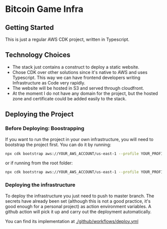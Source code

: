 # Bitcoin Game Infra

## Getting Started

This is just a regular AWS CDK project, written in Typescript.

## Technology Choices

- The stack just contains a construct to deploy a static website.
- Chose CDK over other solutions since it's native to AWS and uses Typescript. This way we can have
  frontend developers writing Infrastructure as Code very rapidly.
- The website will be hosted in S3 and served through cloudfront.
- At the moment I do not have any domain for the project, but the hosted zone and certificate could
  be added easily to the stack.

## Deploying the Project

### Before Deploying: Boostrapping

If you want to run the project in your own infrastructure, you will need to bootstrap the project
first. You can do it by running:

```sh
npx cdk bootstrap aws://YOUR_AWS_ACCOUNT/us-east-1 --profile YOUR_PROFILE
```

or if running from the root folder:

```sh
npx cdk bootstrap aws://YOUR_AWS_ACCOUNT/us-east-1 --profile YOUR_PROFILE --workspace=infra
```

### Deploying the infrastructure

To deploy the infrastructure you just need to push to master branch. The secrets have already been
set (although this is not a good practice, it's good enough for a personal project) as action
environment variables. A github action will pick it up and carry out the deployment automatically.

You can find its implementation at
[./github/workflows/deploy.yml](../../.github/workflows/deploy.yml)
